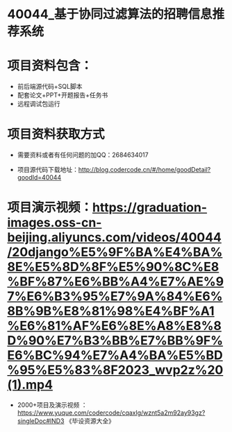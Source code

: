  #  40044_基于协同过滤算法的招聘信息推荐系统
 
 #  项目资料包含：
 *  前后端源代码+SQL脚本
 *  配套论文+PPT+开题报告+任务书
 *  远程调试包运行

 #  项目资料获取方式
 *  需要资料或者有任何问题的加QQ：2684634017

 *  项目源代码下载地址：http://blog.codercode.cn/#/home/goodDetail?goodId=40044
   
 #  项目演示视频：https://graduation-images.oss-cn-beijing.aliyuncs.com/videos/40044/20django%E5%9F%BA%E4%BA%8E%E5%8D%8F%E5%90%8C%E8%BF%87%E6%BB%A4%E7%AE%97%E6%B3%95%E7%9A%84%E6%8B%9B%E8%81%98%E4%BF%A1%E6%81%AF%E6%8E%A8%E8%8D%90%E7%B3%BB%E7%BB%9F%E6%BC%94%E7%A4%BA%E5%BD%95%E5%83%8F2023_wvp2z%20(1).mp4
          
 *  2000+项目及演示视频 ：https://www.yuque.com/codercode/cqaxlg/wznt5a2m92ay93gz?singleDoc#lND3 《毕设资源大全》
   
